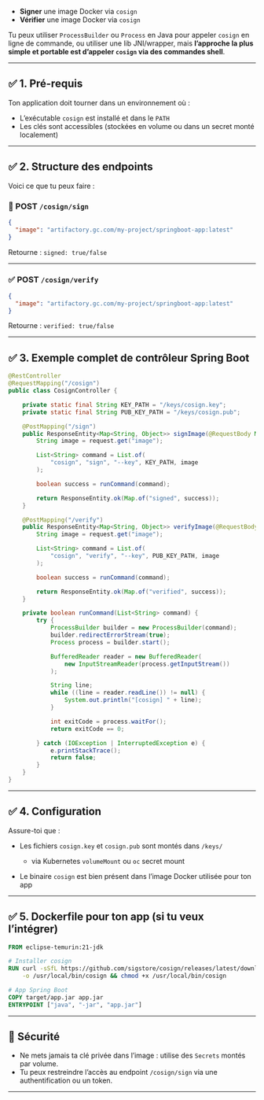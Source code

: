 

* **Signer** une image Docker via `cosign`
* **Vérifier** une image Docker via `cosign`

Tu peux utiliser `ProcessBuilder` ou `Process` en Java pour appeler `cosign` en ligne de commande, ou utiliser une lib JNI/wrapper, mais **l’approche la plus simple et portable est d’appeler `cosign` via des commandes shell**.

---

## ✅ 1. Pré-requis

Ton application doit tourner dans un environnement où :

* L’exécutable `cosign` est installé et dans le `PATH`
* Les clés sont accessibles (stockées en volume ou dans un secret monté localement)

---

## ✅ 2. Structure des endpoints

Voici ce que tu peux faire :

### 🔏 POST `/cosign/sign`

```json
{
  "image": "artifactory.gc.com/my-project/springboot-app:latest"
}
```

Retourne : `signed: true/false`

---

### ✅ POST `/cosign/verify`

```json
{
  "image": "artifactory.gc.com/my-project/springboot-app:latest"
}
```

Retourne : `verified: true/false`

---

## ✅ 3. Exemple complet de contrôleur Spring Boot

```java
@RestController
@RequestMapping("/cosign")
public class CosignController {

    private static final String KEY_PATH = "/keys/cosign.key";
    private static final String PUB_KEY_PATH = "/keys/cosign.pub";

    @PostMapping("/sign")
    public ResponseEntity<Map<String, Object>> signImage(@RequestBody Map<String, String> request) {
        String image = request.get("image");

        List<String> command = List.of(
            "cosign", "sign", "--key", KEY_PATH, image
        );

        boolean success = runCommand(command);

        return ResponseEntity.ok(Map.of("signed", success));
    }

    @PostMapping("/verify")
    public ResponseEntity<Map<String, Object>> verifyImage(@RequestBody Map<String, String> request) {
        String image = request.get("image");

        List<String> command = List.of(
            "cosign", "verify", "--key", PUB_KEY_PATH, image
        );

        boolean success = runCommand(command);

        return ResponseEntity.ok(Map.of("verified", success));
    }

    private boolean runCommand(List<String> command) {
        try {
            ProcessBuilder builder = new ProcessBuilder(command);
            builder.redirectErrorStream(true);
            Process process = builder.start();

            BufferedReader reader = new BufferedReader(
                new InputStreamReader(process.getInputStream())
            );

            String line;
            while ((line = reader.readLine()) != null) {
                System.out.println("[cosign] " + line);
            }

            int exitCode = process.waitFor();
            return exitCode == 0;

        } catch (IOException | InterruptedException e) {
            e.printStackTrace();
            return false;
        }
    }
}
```

---

## ✅ 4. Configuration

Assure-toi que :

* Les fichiers `cosign.key` et `cosign.pub` sont montés dans `/keys/`

  * via Kubernetes `volumeMount` ou `oc` secret mount
* Le binaire `cosign` est bien présent dans l’image Docker utilisée pour ton app

---

## ✅ 5. Dockerfile pour ton app (si tu veux l’intégrer)

```Dockerfile
FROM eclipse-temurin:21-jdk

# Installer cosign
RUN curl -sSfL https://github.com/sigstore/cosign/releases/latest/download/cosign-linux-amd64 \
    -o /usr/local/bin/cosign && chmod +x /usr/local/bin/cosign

# App Spring Boot
COPY target/app.jar app.jar
ENTRYPOINT ["java", "-jar", "app.jar"]
```

---

## 🔐 Sécurité

* Ne mets jamais ta clé privée dans l’image : utilise des `Secrets` montés par volume.
* Tu peux restreindre l’accès au endpoint `/cosign/sign` via une authentification ou un token.

---

